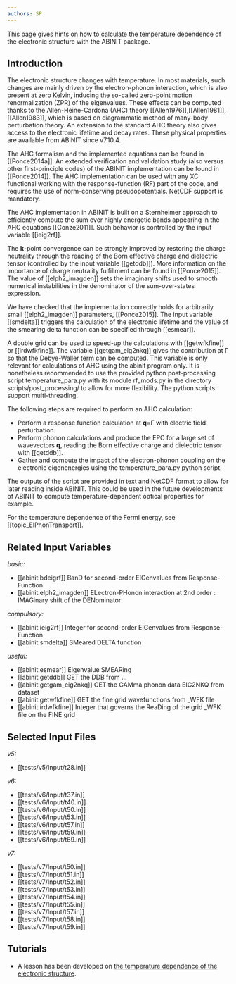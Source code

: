```yaml
---
authors: SP
---
```


<!--
This file is automatically generated by mksite.py. All changes will be lost.
Change the input yaml files or the python code

-->
This page gives hints on how to calculate the temperature dependence of the electronic structure with the ABINIT package.

## Introduction

The electronic structure changes with temperature. In most materials, such
changes are mainly driven by the electron-phonon interaction, which is also
present at zero Kelvin, inducing the so-called zero-point motion
renormalization (ZPR) of the eigenvalues. These effects can be computed thanks
to the Allen-Heine-Cardona (AHC) theory
[[Allen1976]],[[Allen1981]],[[Allen1983]], which is based on diagrammatic
method of many-body perturbation theory. An extension to the standard AHC
theory also gives access to the electronic lifetime and decay rates. These
physical properties are available from ABINIT since v7.10.4.

The AHC formalism and the implemented equations can be found in
[[Ponce2014a]]. An extended verification and validation study (also versus
other first-principle codes) of the ABINIT implementation can be found in
[[Ponce2014]]. The AHC implementation can be used with any XC functional
working with the response-function (RF) part of the code, and requires the use
of norm-conserving pseudopotentials. NetCDF support is mandatory.

The AHC implementation in ABINIT is built on a Sternheimer approach to
efficiently compute the sum over highly energetic bands appearing in the AHC
equations [[Gonze2011]]. Such behavior is controlled by the input variable
[[ieig2rf]].

The **k**-point convergence can be strongly improved by restoring the charge
neutrality through the reading of the Born effective charge and dielectric
tensor (controlled by the input variable [[getddb]]). More information on the
importance of charge neutrality fulfillment can be found in [[Ponce2015]]. The
value of [[elph2_imagden]] sets the imaginary shifts used to smooth numerical
instabilities in the denominator of the sum-over-states expression.

We have checked that the implementation correctly holds for arbitrarily small
[[elph2_imagden]] parameters, [[Ponce2015]]. The input variable [[smdelta]]
triggers the calculation of the electronic lifetime and the value of the
smearing delta function can be specified through [[esmear]].

A double grid can be used to speed-up the calculations with [[getwfkfine]] or
[[irdwfkfine]]. The variable [[getgam_eig2nkq]] gives the contribution at Γ so
that the Debye-Waller term can be computed. This variable is only relevant for
calculations of AHC using the abinit program only. It is nonetheless
recommended to use the provided python post-processing script
temperature_para.py with its module rf_mods.py in the directory
scripts/post_processing/ to allow for more flexibility. The python scripts
support multi-threading.

The following steps are required to perform an AHC calculation:

* Perform a response function calculation at **q**=Γ with electric field perturbation.
* Perform phonon calculations and produce the EPC for a large set of wavevectors **q**, reading the Born effective charge and dielectric tensor with [[getddb]].
* Gather and compute the impact of the electron-phonon coupling on the electronic eigenenergies using the temperature_para.py python script.

The outputs of the script are provided in text and NetCDF format to allow for
later reading inside ABINIT. This could be used in the future developments of
ABINIT to compute temperature-dependent optical properties for example.

For the temperature dependence of the Fermi energy, see
[[topic_ElPhonTransport]].



## Related Input Variables

*basic:*

- [[abinit:bdeigrf]]  BanD for second-order EIGenvalues from Response-Function
- [[abinit:elph2_imagden]]  ELectron-PHonon interaction at 2nd order : IMAGinary shift of the DENominator
 
*compulsory:*

- [[abinit:ieig2rf]]  Integer for second-order EIGenvalues from Response-Function
- [[abinit:smdelta]]  SMeared DELTA function
 
*useful:*

- [[abinit:esmear]]  Eigenvalue SMEARing
- [[abinit:getddb]]  GET the DDB from ...
- [[abinit:getgam_eig2nkq]]  GET the GAMma phonon data EIG2NKQ from dataset
- [[abinit:getwfkfine]]  GET the fine grid wavefunctions from _WFK file
- [[abinit:irdwfkfine]]  Integer that governs the ReaDing of the grid _WFK file on the FINE grid
 

## Selected Input Files

*v5:*

- [[tests/v5/Input/t28.in]]
 
*v6:*

- [[tests/v6/Input/t37.in]]
- [[tests/v6/Input/t40.in]]
- [[tests/v6/Input/t50.in]]
- [[tests/v6/Input/t53.in]]
- [[tests/v6/Input/t57.in]]
- [[tests/v6/Input/t59.in]]
- [[tests/v6/Input/t69.in]]
 
*v7:*

- [[tests/v7/Input/t50.in]]
- [[tests/v7/Input/t51.in]]
- [[tests/v7/Input/t52.in]]
- [[tests/v7/Input/t53.in]]
- [[tests/v7/Input/t54.in]]
- [[tests/v7/Input/t55.in]]
- [[tests/v7/Input/t57.in]]
- [[tests/v7/Input/t58.in]]
- [[tests/v7/Input/t59.in]]
 

## Tutorials

* A lesson has been developed on [ the temperature dependence of the electronic structure](../../tutorial/generated_files/lesson_tdepes.html).


